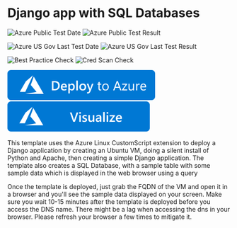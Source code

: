 # Django app with SQL Databases

![Azure Public Test Date](https://azurequickstartsservice.blob.core.windows.net/badges/sqldb-django-on-ubuntu/PublicLastTestDate.svg)
![Azure Public Test Result](https://azurequickstartsservice.blob.core.windows.net/badges/sqldb-django-on-ubuntu/PublicDeployment.svg)

![Azure US Gov Last Test Date](https://azurequickstartsservice.blob.core.windows.net/badges/sqldb-django-on-ubuntu/FairfaxLastTestDate.svg)
![Azure US Gov Last Test Result](https://azurequickstartsservice.blob.core.windows.net/badges/sqldb-django-on-ubuntu/FairfaxDeployment.svg)

![Best Practice Check](https://azurequickstartsservice.blob.core.windows.net/badges/sqldb-django-on-ubuntu/BestPracticeResult.svg)
![Cred Scan Check](https://azurequickstartsservice.blob.core.windows.net/badges/sqldb-django-on-ubuntu/CredScanResult.svg)

[![Deploy To Azure](https://raw.githubusercontent.com/Azure/azure-quickstart-templates/master/1-CONTRIBUTION-GUIDE/images/deploytoazure.svg?sanitize=true)]("https://portal.azure.com/#create/Microsoft.Template/uri/https%3A%2F%2Fraw.githubusercontent.com%2FAzure%2Fazure-quickstart-templates%2Fmaster%2Fsqldb-django-on-ubuntu%2Fazuredeploy.json")
[![Visualize](https://raw.githubusercontent.com/Azure/azure-quickstart-templates/master/1-CONTRIBUTION-GUIDE/images/visualizebutton.svg?sanitize=true)]("http://armviz.io/#/?load=https%3A%2F%2Fraw.githubusercontent.com%2FAzure%2Fazure-quickstart-templates%2Fmaster%2Fsqldb-django-on-ubuntu%2Fazuredeploy.json")

This template uses the Azure Linux CustomScript extension to deploy a Django
application by creating an Ubuntu VM, doing a silent install of Python and
Apache, then creating a simple Django application. The template also creates a
SQL Database, with a sample table with some sample data which is displayed in
the web browser using a query

Once the template is deployed, just grab the FQDN of the VM and open it in a
browser and you'll see the sample data displayed on your screen. Make sure you
wait 10-15 minutes after the template is deployed before you access the DNS
name. There might be a lag when accessing the dns in your browser. Please
refresh your browser a few times to mitigate it.

